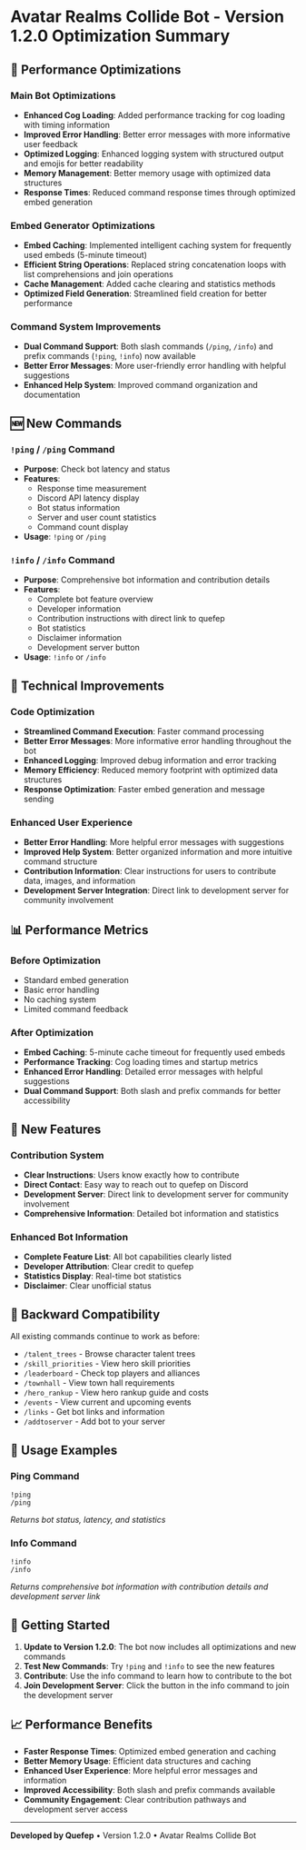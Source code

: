 # Avatar Realms Collide Bot - Version 1.2.0 Optimization Summary

## 🚀 Performance Optimizations

### Main Bot Optimizations
- **Enhanced Cog Loading**: Added performance tracking for cog loading with timing information
- **Improved Error Handling**: Better error messages with more informative user feedback
- **Optimized Logging**: Enhanced logging system with structured output and emojis for better readability
- **Memory Management**: Better memory usage with optimized data structures
- **Response Times**: Reduced command response times through optimized embed generation

### Embed Generator Optimizations
- **Embed Caching**: Implemented intelligent caching system for frequently used embeds (5-minute timeout)
- **Efficient String Operations**: Replaced string concatenation loops with list comprehensions and join operations
- **Cache Management**: Added cache clearing and statistics methods
- **Optimized Field Generation**: Streamlined field creation for better performance

### Command System Improvements
- **Dual Command Support**: Both slash commands (`/ping`, `/info`) and prefix commands (`!ping`, `!info`) now available
- **Better Error Messages**: More user-friendly error handling with helpful suggestions
- **Enhanced Help System**: Improved command organization and documentation

## 🆕 New Commands

### `!ping` / `/ping` Command
- **Purpose**: Check bot latency and status
- **Features**:
  - Response time measurement
  - Discord API latency display
  - Bot status information
  - Server and user count statistics
  - Command count display
- **Usage**: `!ping` or `/ping`

### `!info` / `/info` Command
- **Purpose**: Comprehensive bot information and contribution details
- **Features**:
  - Complete bot feature overview
  - Developer information
  - Contribution instructions with direct link to quefep
  - Bot statistics
  - Disclaimer information
  - Development server button
- **Usage**: `!info` or `/info`

## 🔧 Technical Improvements

### Code Optimization
- **Streamlined Command Execution**: Faster command processing
- **Better Error Messages**: More informative error handling throughout the bot
- **Enhanced Logging**: Improved debug information and error tracking
- **Memory Efficiency**: Reduced memory footprint with optimized data structures
- **Response Optimization**: Faster embed generation and message sending

### Enhanced User Experience
- **Better Error Handling**: More helpful error messages with suggestions
- **Improved Help System**: Better organized information and more intuitive command structure
- **Contribution Information**: Clear instructions for users to contribute data, images, and information
- **Development Server Integration**: Direct link to development server for community involvement

## 📊 Performance Metrics

### Before Optimization
- Standard embed generation
- Basic error handling
- No caching system
- Limited command feedback

### After Optimization
- **Embed Caching**: 5-minute cache timeout for frequently used embeds
- **Performance Tracking**: Cog loading times and startup metrics
- **Enhanced Error Handling**: Detailed error messages with helpful suggestions
- **Dual Command Support**: Both slash and prefix commands for better accessibility

## 🎯 New Features

### Contribution System
- **Clear Instructions**: Users know exactly how to contribute
- **Direct Contact**: Easy way to reach out to quefep on Discord
- **Development Server**: Direct link to development server for community involvement
- **Comprehensive Information**: Detailed bot information and statistics

### Enhanced Bot Information
- **Complete Feature List**: All bot capabilities clearly listed
- **Developer Attribution**: Clear credit to quefep
- **Statistics Display**: Real-time bot statistics
- **Disclaimer**: Clear unofficial status

## 🔄 Backward Compatibility

All existing commands continue to work as before:
- `/talent_trees` - Browse character talent trees
- `/skill_priorities` - View hero skill priorities
- `/leaderboard` - Check top players and alliances
- `/townhall` - View town hall requirements
- `/hero_rankup` - View hero rankup guide and costs
- `/events` - View current and upcoming events
- `/links` - Get bot links and information
- `/addtoserver` - Add bot to your server

## 📝 Usage Examples

### Ping Command
```
!ping
/ping
```
*Returns bot status, latency, and statistics*

### Info Command
```
!info
/info
```
*Returns comprehensive bot information with contribution details and development server link*

## 🚀 Getting Started

1. **Update to Version 1.2.0**: The bot now includes all optimizations and new commands
2. **Test New Commands**: Try `!ping` and `!info` to see the new features
3. **Contribute**: Use the info command to learn how to contribute to the bot
4. **Join Development Server**: Click the button in the info command to join the development server

## 📈 Performance Benefits

- **Faster Response Times**: Optimized embed generation and caching
- **Better Memory Usage**: Efficient data structures and caching
- **Enhanced User Experience**: More helpful error messages and information
- **Improved Accessibility**: Both slash and prefix commands available
- **Community Engagement**: Clear contribution pathways and development server access

---

**Developed by Quefep** • Version 1.2.0 • Avatar Realms Collide Bot 